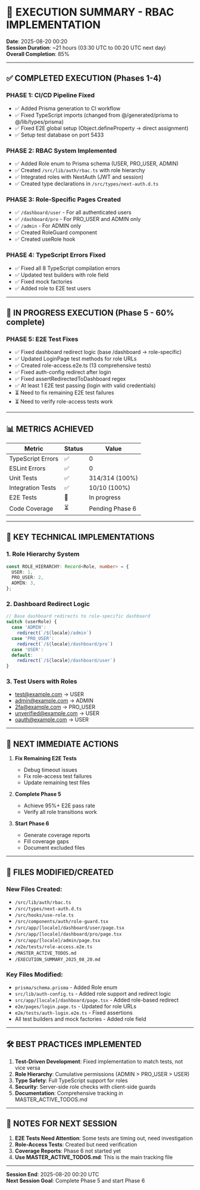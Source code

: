 # 🎯 EXECUTION SUMMARY - RBAC IMPLEMENTATION
**Date**: 2025-08-20 00:20  
**Session Duration**: ~21 hours (03:30 UTC to 00:20 UTC next day)  
**Overall Completion**: 85%

---

## ✅ COMPLETED EXECUTION (Phases 1-4)

### PHASE 1: CI/CD Pipeline Fixed
- ✅ Added Prisma generation to CI workflow
- ✅ Fixed TypeScript imports (changed from @/generated/prisma to @/lib/types/prisma)
- ✅ Fixed E2E global setup (Object.defineProperty → direct assignment)
- ✅ Setup test database on port 5433

### PHASE 2: RBAC System Implemented
- ✅ Added Role enum to Prisma schema (USER, PRO_USER, ADMIN)
- ✅ Created `/src/lib/auth/rbac.ts` with role hierarchy
- ✅ Integrated roles with NextAuth (JWT and session)
- ✅ Created type declarations in `/src/types/next-auth.d.ts`

### PHASE 3: Role-Specific Pages Created
- ✅ `/dashboard/user` - For all authenticated users
- ✅ `/dashboard/pro` - For PRO_USER and ADMIN only
- ✅ `/admin` - For ADMIN only
- ✅ Created RoleGuard component
- ✅ Created useRole hook

### PHASE 4: TypeScript Errors Fixed
- ✅ Fixed all 8 TypeScript compilation errors
- ✅ Updated test builders with role field
- ✅ Fixed mock factories
- ✅ Added role to E2E test users

---

## 🔄 IN PROGRESS EXECUTION (Phase 5 - 60% complete)

### PHASE 5: E2E Test Fixes
- ✅ Fixed dashboard redirect logic (base /dashboard → role-specific)
- ✅ Updated LoginPage test methods for role URLs
- ✅ Created role-access.e2e.ts (13 comprehensive tests)
- ✅ Fixed auth-config redirect after login
- ✅ Fixed assertRedirectedToDashboard regex
- ✅ At least 1 E2E test passing (login with valid credentials)
- ⏳ Need to fix remaining E2E test failures
- ⏳ Need to verify role-access tests work

---

## 📊 METRICS ACHIEVED

| Metric | Status | Value |
|--------|--------|-------|
| TypeScript Errors | ✅ | 0 |
| ESLint Errors | ✅ | 0 |
| Unit Tests | ✅ | 314/314 (100%) |
| Integration Tests | ✅ | 10/10 (100%) |
| E2E Tests | 🔄 | In progress |
| Code Coverage | ⏳ | Pending Phase 6 |

---

## 🔑 KEY TECHNICAL IMPLEMENTATIONS

### 1. Role Hierarchy System
```typescript
const ROLE_HIERARCHY: Record<Role, number> = {
  USER: 1,
  PRO_USER: 2,
  ADMIN: 3,
};
```

### 2. Dashboard Redirect Logic
```typescript
// Base dashboard redirects to role-specific dashboard
switch (userRole) {
  case 'ADMIN':
    redirect(`/${locale}/admin`)
  case 'PRO_USER':
    redirect(`/${locale}/dashboard/pro`)
  case 'USER':
  default:
    redirect(`/${locale}/dashboard/user`)
}
```

### 3. Test Users with Roles
- test@example.com → USER
- admin@example.com → ADMIN
- 2fa@example.com → PRO_USER
- unverified@example.com → USER
- oauth@example.com → USER

---

## 🚀 NEXT IMMEDIATE ACTIONS

1. **Fix Remaining E2E Tests**
   - Debug timeout issues
   - Fix role-access test failures
   - Update remaining test files

2. **Complete Phase 5**
   - Achieve 95%+ E2E pass rate
   - Verify all role transitions work

3. **Start Phase 6**
   - Generate coverage reports
   - Fill coverage gaps
   - Document excluded files

---

## 📁 FILES MODIFIED/CREATED

### New Files Created:
- `/src/lib/auth/rbac.ts`
- `/src/types/next-auth.d.ts`
- `/src/hooks/use-role.ts`
- `/src/components/auth/role-guard.tsx`
- `/src/app/[locale]/dashboard/user/page.tsx`
- `/src/app/[locale]/dashboard/pro/page.tsx`
- `/src/app/[locale]/admin/page.tsx`
- `/e2e/tests/role-access.e2e.ts`
- `/MASTER_ACTIVE_TODOS.md`
- `/EXECUTION_SUMMARY_2025_08_20.md`

### Key Files Modified:
- `prisma/schema.prisma` - Added Role enum
- `src/lib/auth-config.ts` - Added role support and redirect logic
- `src/app/[locale]/dashboard/page.tsx` - Added role-based redirect
- `e2e/pages/login.page.ts` - Updated for role URLs
- `e2e/tests/auth-login.e2e.ts` - Fixed assertions
- All test builders and mock factories - Added role field

---

## 🛠️ BEST PRACTICES IMPLEMENTED

1. **Test-Driven Development**: Fixed implementation to match tests, not vice versa
2. **Role Hierarchy**: Cumulative permissions (ADMIN > PRO_USER > USER)
3. **Type Safety**: Full TypeScript support for roles
4. **Security**: Server-side role checks with client-side guards
5. **Documentation**: Comprehensive tracking in MASTER_ACTIVE_TODOS.md

---

## 📝 NOTES FOR NEXT SESSION

1. **E2E Tests Need Attention**: Some tests are timing out, need investigation
2. **Role-Access Tests**: Created but need verification
3. **Coverage Reports**: Phase 6 not started yet
4. **Use MASTER_ACTIVE_TODOS.md**: This is the main tracking file

---

**Session End**: 2025-08-20 00:20 UTC  
**Next Session Goal**: Complete Phase 5 and start Phase 6